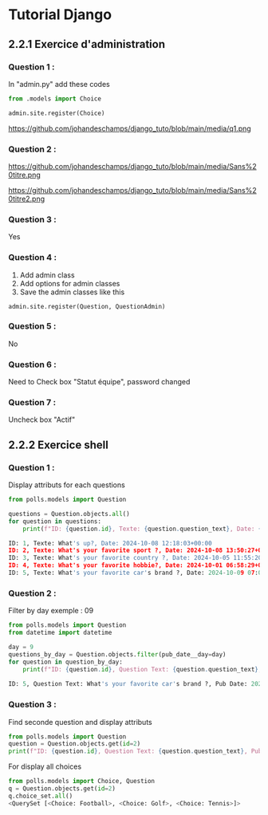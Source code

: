 # **Tutorial Django**  
## 2.2.1 Exercice d'administration


### Question 1 :
In "admin.py" add these codes
``` python
from .models import Choice

admin.site.register(Choice)
```

https://github.com/johandeschamps/django_tuto/blob/main/media/q1.png

### Question 2 :

https://github.com/johandeschamps/django_tuto/blob/main/media/Sans%20titre.png

https://github.com/johandeschamps/django_tuto/blob/main/media/Sans%20titre2.png

### Question 3 : 

Yes

### Question 4 :

1. Add admin class
2. Add options for admin classes
3. Save the admin classes like this 
``` pyhton
admin.site.register(Question, QuestionAdmin)
```
### Question 5 : 

No

### Question 6 :

Need to Check box "Statut équipe", password changed

### Question 7 :

Uncheck box "Actif"

## 2.2.2 Exercice shell

### Question 1 :

Display attributs for each questions

````python
from polls.models import Question

questions = Question.objects.all()
for question in questions:
    print(f"ID: {question.id}, Texte: {question.question_text}, Date: {question.pub_date}")

ID: 1, Texte: What's up?, Date: 2024-10-08 12:18:03+00:00
ID: 2, Texte: What's your favorite sport ?, Date: 2024-10-08 13:50:27+00:00
ID: 3, Texte: What's your favorite country ?, Date: 2024-10-05 11:55:20+00:00
ID: 4, Texte: What's your favorite hobbie?, Date: 2024-10-01 06:58:29+00:00
ID: 5, Texte: What's your favorite car's brand ?, Date: 2024-10-09 07:02:29+00:00
```` 

### Question 2 :

Filter by day
exemple : 09

````python
from polls.models import Question
from datetime import datetime

day = 9
questions_by_day = Question.objects.filter(pub_date__day=day)
for question in question_by_day:
    print(f"ID: {question.id}, Question Text: {question.question_text}, Pub Date: {question.pub_date}")
    
ID: 5, Question Text: What's your favorite car's brand ?, Pub Date: 2024-10-09 07:02:29+00:00
````

### Question 3 :

Find seconde question and display attributs 

````python
from polls.models import Question
question = Question.objects.get(id=2)
print(f"ID: {question.id}, Question Text: {question.question_text}, Pub Date: {question.pub_date}")
````

For display all choices
````python
from polls.models import Choice, Question
q = Question.objects.get(id=2)
q.choice_set.all()
<QuerySet [<Choice: Football>, <Choice: Golf>, <Choice: Tennis>]>
````